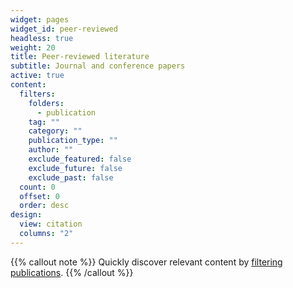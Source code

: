 ```yaml
---
widget: pages
widget_id: peer-reviewed
headless: true
weight: 20
title: Peer-reviewed literature
subtitle: Journal and conference papers
active: true
content:
  filters:
    folders:
      - publication
    tag: ""
    category: ""
    publication_type: ""
    author: ""
    exclude_featured: false
    exclude_future: false
    exclude_past: false
  count: 0
  offset: 0
  order: desc
design:
  view: citation
  columns: "2"
---
```


{{% callout note %}}
Quickly discover relevant content by [filtering publications](../publication/).
{{% /callout %}}
